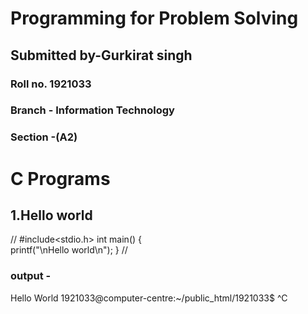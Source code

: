 # Programming for Problem Solving
## Submitted by-Gurkirat singh
### Roll no.                  1921033
### Branch - Information Technology
### Section -(A2)

                                             
                           
# C Programs
## 1.Hello world

// #include<stdio.h>
int main()
{                     
 printf("\nHello world\n");
}
//
### output -
 Hello World
 1921033@computer-centre:~/public_html/1921033$ ^C
<!--stackedit_data:
eyJoaXN0b3J5IjpbMzk2NDc2NDEwLDcwMzk2MzgyN119
-->